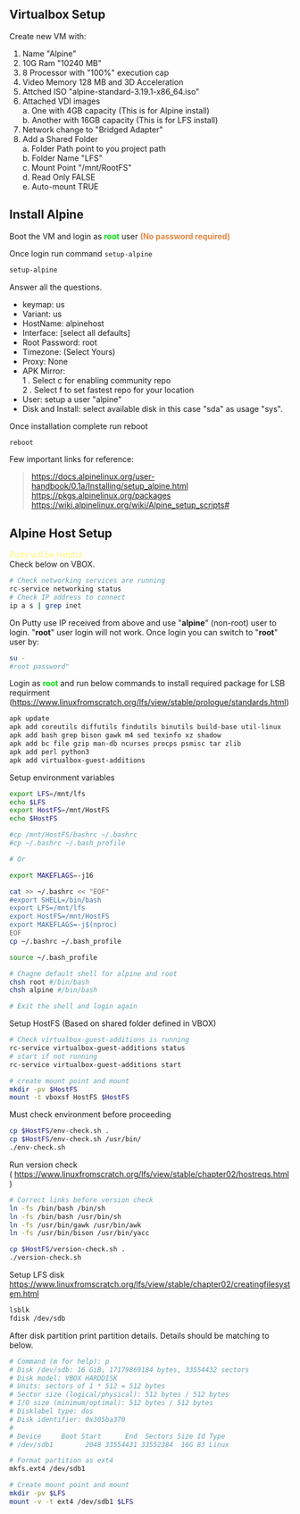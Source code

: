 ## Virtualbox Setup

Create new VM with:
1. Name "Alpine"
2. 10G Ram "10240 MB"
3. 8 Processor with "100%" execution cap
4. Video Memory 128 MB and 3D Acceleration
5. Attched ISO "alpine-standard-3.19.1-x86_64.iso"
6. Attached VDI images  
a. One with 4GB capacity (This is for Alpine install)  
b. Another with 16GB capacity (This is for LFS install)  
7. Network change to "Bridged Adapter"
8. Add a Shared Folder  
a. Folder Path point to you project path  
b. Folder Name "LFS"  
c. Mount Point "/mnt/RootFS"  
d. Read Only FALSE  
e. Auto-mount TRUE  


## Install Alpine

Boot the VM and login as 
<font color="#00de09"><b>root</b></font>
user 
<font color="#e28743"><b>(No password required)</b></font>

Once login run command ```setup-alpine```
```bash
setup-alpine
```
Answer all the questions.

- keymap: us  
- Variant: us  
- HostName: alpinehost  
- Interface: [select all defaults]  
- Root Password: root  
- Timezone: (Select Yours)  
- Proxy: None  
- APK Mirror:  
1 . Select c for enabling community repo  
2 . Select f to set fastest repo for your location  
- User: setup a user "alpine"  
- Disk and Install: select available disk in this case "sda" as usage "sys".  

Once installation complete run reboot
```bash
reboot
```

Few important links for reference:

> https://docs.alpinelinux.org/user-handbook/0.1a/Installing/setup_alpine.html  
> https://pkgs.alpinelinux.org/packages  
> https://wiki.alpinelinux.org/wiki/Alpine_setup_scripts#  


## Alpine Host Setup

<font color="#F9F871"> Putty will be helpful. </font>  
Check below on VBOX.
```bash
# Check networking services are running
rc-service networking status
# Check IP address to connect
ip a s | grep inet
```

On Putty use IP received from above and use "**alpine**" (non-root) user to login. "**root**" user login will not work. Once login you can switch to "**root**" user by:
```bash
su -
#root password"
```


Login as <font color="#00de09"><b>root</b></font> and run below commands to install required package for LSB requirment  
(https://www.linuxfromscratch.org/lfs/view/stable/prologue/standards.html)


```bash
apk update
apk add coreutils diffutils findutils binutils build-base util-linux
apk add bash grep bison gawk m4 sed texinfo xz shadow
apk add bc file gzip man-db ncurses procps psmisc tar zlib
apk add perl python3
apk add virtualbox-guest-additions
```

Setup environment variables
```bash
export LFS=/mnt/lfs
echo $LFS
export HostFS=/mnt/HostFS
echo $HostFS

#cp /mnt/HostFS/bashrc ~/.bashrc
#cp ~/.bashrc ~/.bash_profile

# Or 

export MAKEFLAGS=-j16

cat >> ~/.bashrc << "EOF"
#export SHELL=/bin/bash
export LFS=/mnt/lfs
export HostFS=/mnt/HostFS
export MAKEFLAGS=-j$(nproc)
EOF
cp ~/.bashrc ~/.bash_profile

source ~/.bash_profile


```

```bash
# Chagne default shell for alpine and root
chsh root #/bin/bash
chsh alpine #/bin/bash

# Exit the shell and login again
```

Setup HostFS (Based on shared folder defined in VBOX)

```bash
# Check virtualbox-guest-additions is running
rc-service virtualbox-guest-additions status
# start if not running 
rc-service virtualbox-guest-additions start

# create mount point and mount
mkdir -pv $HostFS
mount -t vboxsf HostFS $HostFS
```

Must check environment before proceeding  

```bash
cp $HostFS/env-check.sh .
cp $HostFS/env-check.sh /usr/bin/
./env-check.sh
```


Run version check  
( https://www.linuxfromscratch.org/lfs/view/stable/chapter02/hostreqs.html )  

```bash
# Correct links before version check
ln -fs /bin/bash /bin/sh
ln -fs /bin/bash /usr/bin/sh
ln -fs /usr/bin/gawk /usr/bin/awk
ln -fs /usr/bin/bison /usr/bin/yacc

cp $HostFS/version-check.sh .
./version-check.sh
```

Setup LFS disk  
https://www.linuxfromscratch.org/lfs/view/stable/chapter02/creatingfilesystem.html

```bash
lsblk
fdisk /dev/sdb
```

After disk partition print partition details. Details should be matching to below.
```bash
# Command (m for help): p
# Disk /dev/sdb: 16 GiB, 17179869184 bytes, 33554432 sectors
# Disk model: VBOX HARDDISK
# Units: sectors of 1 * 512 = 512 bytes
# Sector size (logical/physical): 512 bytes / 512 bytes
# I/O size (minimum/optimal): 512 bytes / 512 bytes
# Disklabel type: dos
# Disk identifier: 0x305ba370
# 
# Device     Boot Start      End  Sectors Size Id Type
# /dev/sdb1        2048 33554431 33552384  16G 83 Linux
```

```bash
# Format partition as ext4
mkfs.ext4 /dev/sdb1

# Create mount point and mount
mkdir -pv $LFS
mount -v -t ext4 /dev/sdb1 $LFS

```
